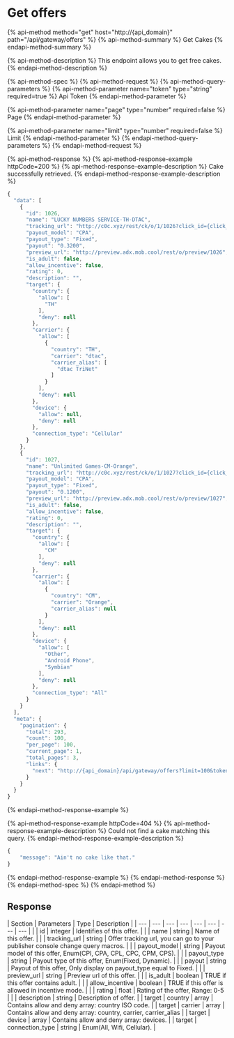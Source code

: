 # Get offers

{% api-method method="get" host="http://{api\_domain}" path="/api/gateway/offers" %}
{% api-method-summary %}
Get Cakes
{% endapi-method-summary %}

{% api-method-description %}
This endpoint allows you to get free cakes.
{% endapi-method-description %}

{% api-method-spec %}
{% api-method-request %}
{% api-method-query-parameters %}
{% api-method-parameter name="token" type="string" required=true %}
Api Token
{% endapi-method-parameter %}

{% api-method-parameter name="page" type="number" required=false %}
Page
{% endapi-method-parameter %}

{% api-method-parameter name="limit" type="number" required=false %}
Limit
{% endapi-method-parameter %}
{% endapi-method-query-parameters %}
{% endapi-method-request %}

{% api-method-response %}
{% api-method-response-example httpCode=200 %}
{% api-method-response-example-description %}
Cake successfully retrieved.
{% endapi-method-response-example-description %}

```javascript
{
  "data": [
    {
      "id": 1026,
      "name": "LUCKY NUMBERS SERVICE-TH-DTAC",
      "tracking_url": "http://c0c.xyz/rest/ck/o/1/1026?click_id={click_id}&sub_id={YOUR_PUBLISHER_ID}&s1=1000060271&s5={source}",
      "payout_model": "CPA",
      "payout_type": "Fixed",
      "payout": "0.3200",
      "preview_url": "http://preview.adx.mob.cool/rest/o/preview/1026",
      "is_adult": false,
      "allow_incentive": false,
      "rating": 0,
      "description": "",
      "target": {
        "country": {
          "allow": [
            "TH"
          ],
          "deny": null
        },
        "carrier": {
          "allow": [
            {
              "country": "TH",
              "carrier": "dtac",
              "carrier_alias": [
                "dtac TriNet"
              ]
            }
          ],
          "deny": null
        },
        "device": {
          "allow": null,
          "deny": null
        },
        "connection_type": "Cellular"
      }
    },
    {
      "id": 1027,
      "name": "Unlimited Games-CM-Orange",
      "tracking_url": "http://c0c.xyz/rest/ck/o/1/1027?click_id={click_id}&sub_id={YOUR_PUBLISHER_ID}&s1=1000060271&s5={source}",
      "payout_model": "CPA",
      "payout_type": "Fixed",
      "payout": "0.1200",
      "preview_url": "http://preview.adx.mob.cool/rest/o/preview/1027",
      "is_adult": false,
      "allow_incentive": false,
      "rating": 0,
      "description": "",
      "target": {
        "country": {
          "allow": [
            "CM"
          ],
          "deny": null
        },
        "carrier": {
          "allow": [
            {
              "country": "CM",
              "carrier": "Orange",
              "carrier_alias": null
            }
          ],
          "deny": null
        },
        "device": {
          "allow": [
            "Other",
            "Android Phone",
            "Symbian"
          ],
          "deny": null
        },
        "connection_type": "All"
      }
    }
  ],
  "meta": {
    "pagination": {
      "total": 293,
      "count": 100,
      "per_page": 100,
      "current_page": 1,
      "total_pages": 3,
      "links": {
        "next": "http://{api_domain}/api/gateway/offers?limit=100&token=3df15eb0e9d75350fd400d71e742f01ed8bb4e81&page=2"
      }
    }
  }
}
```
{% endapi-method-response-example %}

{% api-method-response-example httpCode=404 %}
{% api-method-response-example-description %}
Could not find a cake matching this query.
{% endapi-method-response-example-description %}

```javascript
{
    "message": "Ain't no cake like that."
}
```
{% endapi-method-response-example %}
{% endapi-method-response %}
{% endapi-method-spec %}
{% endapi-method %}

## Response

| Section | Parameters | Type | Description |
| --- | --- | --- | --- | --- | --- | --- | --- |
|  | id | integer | Identifies of this offer. |
|  | name | string | Name of this offer. |
|  | tracking\_url | string | Offer tracking url, you can go to your publisher console change query macros. |
|  | payout\_model | string | Payout model of this offer, Enum\(CPI, CPA, CPL, CPC, CPM, CPS\). |
|  | payout\_type | string | Payout type of this offer, Enum\(Fixed, Dynamic\). |
|  | payout | string | Payout of this offer, Only display on payout\_type equal to Fixed. |
|  | preview\_url | string | Preview url of this offer. |
|  | is\_adult | boolean | TRUE if this offer contains adult. |
|  | allow\_incentive | boolean | TRUE if this offer is allowed in incentive mode. |
|  | rating | float | Rating of the offer, Range: 0-5 |
|  | description | string | Description of offer. |
| target | country | array | Contains allow and deny array: country ISO code. |
| target | carrier | array | Contains allow and deny array: country, carrier, carrier_alias  |
| target | device | array | Contains allow and deny array: devices. |
| target | connection\_type | string | Enum\(All, Wifi, Cellular\). |

